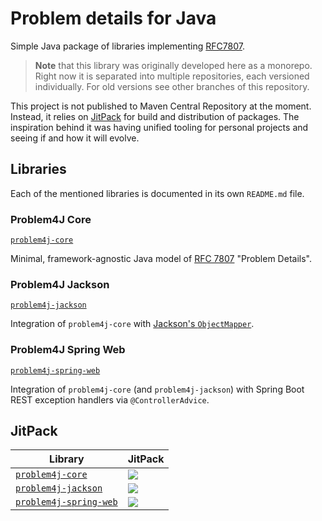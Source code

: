 # Problem details for Java

Simple Java package of libraries implementing [RFC7807][rfc7807].

> **Note** that this library was originally developed here as a monorepo. Right now it is separated into multiple
> repositories, each versioned individually. For old versions see other branches of this repository.

This project is not published to Maven Central Repository at the moment. Instead, it relies on [JitPack][jitpack] for
build and distribution of packages. The inspiration behind it was having unified tooling for personal projects and
seeing if and how it will evolve.

## Libraries

Each of the mentioned libraries is documented in its own `README.md` file.

### Problem4J Core

[`problem4j-core`][problem4j-core]

Minimal, framework-agnostic Java model of [RFC 7807][rfc7807] "Problem Details".

### Problem4J Jackson

[`problem4j-jackson`][problem4j-jackson]

Integration of `problem4j-core` with [Jackson's `ObjectMapper`][jackson].

### Problem4J Spring Web

[`problem4j-spring-web`][problem4j-spring-web]

Integration of `problem4j-core` (and `problem4j-jackson`) with Spring Boot REST exception handlers via
`@ControllerAdvice`.

## JitPack

| Library                                        | JitPack                                                                                                          |
|------------------------------------------------|------------------------------------------------------------------------------------------------------------------|
| [`problem4j-core`][problem4j-core]             | [![](https://jitpack.io/v/malczuuu/problem4j-core.svg)](https://jitpack.io/#malczuuu/problem4j-core)             |
| [`problem4j-jackson`][problem4j-jackson]       | [![](https://jitpack.io/v/malczuuu/problem4j-jackson.svg)](https://jitpack.io/#malczuuu/problem4j-jackson)       |
| [`problem4j-spring-web`][problem4j-spring-web] | [![](https://jitpack.io/v/malczuuu/problem4j-spring-web.svg)](https://jitpack.io/#malczuuu/problem4j-spring-web) |

[rfc7807]: https://tools.ietf.org/html/rfc7807

[jitpack]: https://jitpack.io/

[jackson]: https://github.com/FasterXML/jackson

[problem4j-core]: https://github.com/malczuuu/problem4j-core
[problem4j-jackson]: https://github.com/malczuuu/problem4j-jackson
[problem4j-spring-web]: https://github.com/malczuuu/problem4j-spring-web
